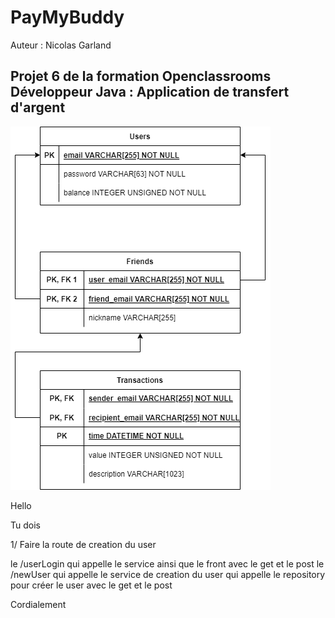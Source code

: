 # PayMyBuddy

Auteur : Nicolas Garland

## Projet 6 de la formation Openclassrooms Développeur Java : Application de transfert d'argent

![Diagramme des données](Readme_image/diagramme_donnees.png)


Hello

Tu dois

1/ Faire la route de creation du user 

le /userLogin qui appelle le service ainsi que le front avec le get et le post
le /newUser qui appelle le service de creation du user qui appelle le repository pour créer le user avec le get et le post


Cordialement
